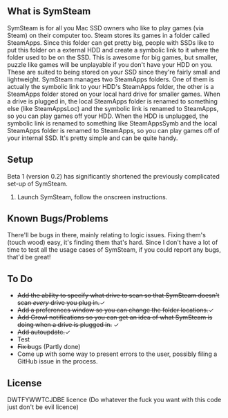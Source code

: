 ## What is SymSteam

SymSteam is for all you Mac SSD owners who like to play games (via Steam) on their computer too. Steam stores its games in a folder called SteamApps. Since this folder can get pretty big, people with SSDs like to put this folder on a external HDD and create a symbolic link to it where the folder used to be on the SSD. This is awesome for big games, but smaller, puzzle like games will be unplayable if you don't have your HDD on you. These are suited to being stored on your SSD since they're fairly small and lightweight. SymSteam manages two SteamApps folders. One of them is actually the symbolic link to your HDD's SteamApps folder, the other is a SteamApps folder stored on your local hard drive for smaller games. When a drive is plugged in, the local SteamApps folder is renamed to something else (like SteamAppsLoc) and the symbolic link is renamed to SteamApps, so you can play games off your HDD. When the HDD is unplugged, the symbolic link is renamed to something like SteamAppsSymb and the local SteamApps folder is renamed to SteamApps, so you can play games off of your internal SSD. It's pretty simple and can be quite handy. 

## Setup

Beta 1 (version 0.2) has significantly shortened the previously complicated set-up of SymSteam. 

1. Launch SymSteam, follow the onscreen instructions.  

## Known Bugs/Problems

There'll be bugs in there, mainly relating to logic issues. Fixing them's (touch wood) easy, it's finding them that's hard. Since I don't have a lot of time to test all the usage cases of SymSteam, if you could report any bugs, that'd be great! 

## To Do

- <del>Add the ability to specify what drive to scan so that SymSteam doesn't scan *every* drive you plug in.</del>✓
- <del>Add a preferences window so you can change the folder locations.</del>✓
- <del>Add Growl notifications so you can get an idea of what SymSteam is doing when a drive is plugged in.</del> ✓
- <del>Add autoupdate.</del>✓
- Test
- <del>Fix b</del>ugs (Partly done)
- Come up with some way to present errors to the user, possibly filing a GitHub issue in the process. 

## License

DWTFYWWTCJDBE licence (Do whatever the fuck you want with this code just don't be evil licence)